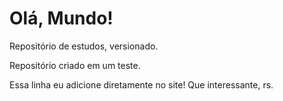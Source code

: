 # Olá, Mundo!
 Repositório de estudos, versionado.

Repositório criado em um teste.

Essa linha eu adicione diretamente no site! Que interessante, rs.